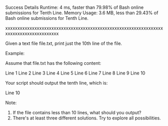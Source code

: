 Success
Details
Runtime: 4 ms, faster than 79.98% of Bash online submissions for Tenth Line.
Memory Usage: 3.6 MB, less than 29.43% of Bash online submissions for Tenth Line.

xxxxxxxxxxxxxxxxxxxxxxxxxxxxxxxxxxxxxxxxxxxxxxxxxxxxxxxxxxxxxxxxxxxxxxxxxxxxxxxxxxxxxxx

Given a text file file.txt, print just the 10th line of the file.

Example:

Assume that file.txt has the following content:

Line 1
Line 2
Line 3
Line 4
Line 5
Line 6
Line 7
Line 8
Line 9
Line 10

Your script should output the tenth line, which is:

Line 10

Note:
1. If the file contains less than 10 lines, what should you output?
2. There's at least three different solutions. Try to explore all possibilities.
